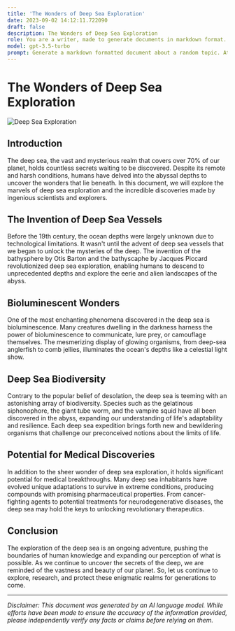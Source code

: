 ```yaml
---
title: 'The Wonders of Deep Sea Exploration'
date: 2023-09-02 14:12:11.722090
draft: false
description: The Wonders of Deep Sea Exploration
role: You are a writer, made to generate documents in markdown format. It is very important that all of the documents you generate are in valid markdown format.
model: gpt-3.5-turbo
prompt: Generate a markdown formatted document about a random topic. At the bottom, include a disclaimer explaining that the document was generated by you. The first line of the document should be the title. Make sure that the entire document is in proper markdown format, using a mix of various tags to make the document visually appealing.
---
```


# The Wonders of Deep Sea Exploration

![Deep Sea Exploration](https://www.example.com/deep-sea.jpg)

## Introduction

The deep sea, the vast and mysterious realm that covers over 70% of our planet, holds countless secrets waiting to be discovered. Despite its remote and harsh conditions, humans have delved into the abyssal depths to uncover the wonders that lie beneath. In this document, we will explore the marvels of deep sea exploration and the incredible discoveries made by ingenious scientists and explorers.

## The Invention of Deep Sea Vessels

Before the 19th century, the ocean depths were largely unknown due to technological limitations. It wasn't until the advent of deep sea vessels that we began to unlock the mysteries of the deep. The invention of the bathysphere by Otis Barton and the bathyscaphe by Jacques Piccard revolutionized deep sea exploration, enabling humans to descend to unprecedented depths and explore the eerie and alien landscapes of the abyss.

## Bioluminescent Wonders

One of the most enchanting phenomena discovered in the deep sea is bioluminescence. Many creatures dwelling in the darkness harness the power of bioluminescence to communicate, lure prey, or camouflage themselves. The mesmerizing display of glowing organisms, from deep-sea anglerfish to comb jellies, illuminates the ocean's depths like a celestial light show.

## Deep Sea Biodiversity

Contrary to the popular belief of desolation, the deep sea is teeming with an astonishing array of biodiversity. Species such as the gelatinous siphonophore, the giant tube worm, and the vampire squid have all been discovered in the abyss, expanding our understanding of life's adaptability and resilience. Each deep sea expedition brings forth new and bewildering organisms that challenge our preconceived notions about the limits of life.

## Potential for Medical Discoveries

In addition to the sheer wonder of deep sea exploration, it holds significant potential for medical breakthroughs. Many deep sea inhabitants have evolved unique adaptations to survive in extreme conditions, producing compounds with promising pharmaceutical properties. From cancer-fighting agents to potential treatments for neurodegenerative diseases, the deep sea may hold the keys to unlocking revolutionary therapeutics.

## Conclusion

The exploration of the deep sea is an ongoing adventure, pushing the boundaries of human knowledge and expanding our perception of what is possible. As we continue to uncover the secrets of the deep, we are reminded of the vastness and beauty of our planet. So, let us continue to explore, research, and protect these enigmatic realms for generations to come.

---

*Disclaimer: This document was generated by an AI language model. While efforts have been made to ensure the accuracy of the information provided, please independently verify any facts or claims before relying on them.*